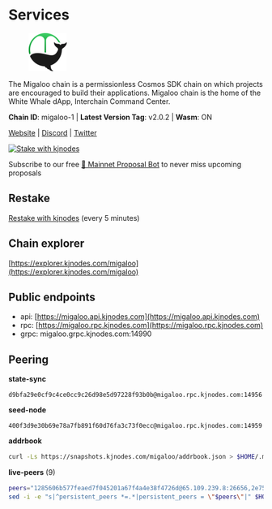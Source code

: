 # Services

<figure><img src="https://raw.githubusercontent.com/kj89/cosmos-images/main/logos/migaloo.png" alt=""><figcaption></figcaption></figure>

The Migaloo chain is a permissionless Cosmos SDK chain on which  projects are encouraged to build their applications. Migaloo chain  is the home of the White Whale dApp, Interchain Command Center.

**Chain ID**: migaloo-1 | **Latest Version Tag**: v2.0.2 | **Wasm**: ON

[Website](https://whitewhale.money) | [Discord](https://discord.gg/AyvcgD4jy3) | [Twitter](https://twitter.com/WhiteWhaleDefi)

[![Stake with kjnodes](https://i.ibb.co/cr44Q8j/button-stake-with-kjnodes.png)](https://restake.app/migaloo/migaloovaloper1jxtgnfw3tatfh90ju9j76dfrt3yea0zw2vnr8v)

Subscribe to our free [🤖 Mainnet Proposal Bot](https://t.me/kjnodes_proposal_bot) to never miss upcoming proposals

## Restake

[Restake with kjnodes](https://restake.app/migaloo/migaloovaloper1jxtgnfw3tatfh90ju9j76dfrt3yea0zw2vnr8v) (every 5 minutes)
## Chain explorer
[https://explorer.kjnodes.com/migaloo](https://explorer.kjnodes.com/migaloo)

## Public endpoints

* api: [https://migaloo.api.kjnodes.com](https://migaloo.api.kjnodes.com)
* rpc: [https://migaloo.rpc.kjnodes.com](https://migaloo.rpc.kjnodes.com)
* grpc: migaloo.grpc.kjnodes.com:14990

## Peering

**state-sync**

```text
d9bfa29e0cf9c4ce0cc9c26d98e5d97228f93b0b@migaloo.rpc.kjnodes.com:14956
```

**seed-node**

```text
400f3d9e30b69e78a7fb891f60d76fa3c73f0ecc@migaloo.rpc.kjnodes.com:14959
```

**addrbook**
```bash
curl -Ls https://snapshots.kjnodes.com/migaloo/addrbook.json > $HOME/.migalood/config/addrbook.json
```

**live-peers** (9)
```bash
peers="1285606b577feaed7f045201a67f4a4e38f4726d@65.109.239.8:26656,2e756df28be5e4fa7d332ba732a160202ef86eee@167.235.21.165:26656,70d1818f50d983bfebf4c8546b221687b76cd4b0@51.81.107.95:20756,e39876398a43c0f9b93b5a82d8e38fa57c0373b5@65.109.89.19:20756,a0a450ead908bd65813322c1373802ef32c5736d@65.108.235.33:4000,6c42aacf3939d503bad695d86108d214680e04a8@144.76.175.189:20756,80be85c4980deccaa2fbd710029f0eb660dadf9a@51.81.16.186:26656,e91f650bb3d5b66762093150718af358c6355cc5@15.235.10.35:36656,4236750928a4dcb742e50e30e500ebc9ee39f240@35.223.246.103:26656"
sed -i -e "s|^persistent_peers *=.*|persistent_peers = \"$peers\"|" $HOME/.migalood/config/config.toml
```
